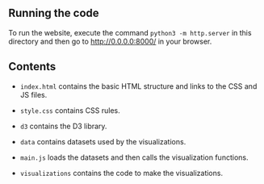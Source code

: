 

## Running the code

To run the website, execute the command `python3 -m http.server` in this directory and then go to http://0.0.0.0:8000/ in your browser.

## Contents

* `index.html` contains the basic HTML structure and links to the CSS and JS files.

* `style.css` contains CSS rules.

* `d3` contains the D3 library.

* `data` contains datasets used by the visualizations.

* `main.js` loads the datasets and then calls the visualization functions.

* `visualizations` contains the code to make the visualizations. 

